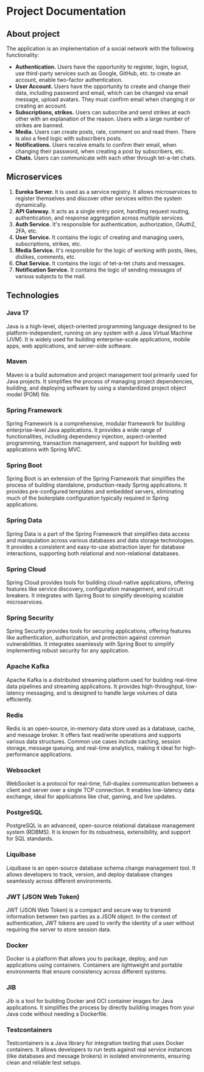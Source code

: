 # Project Documentation

## About project

The application is an implementation of a social network with the following functionality:

- **Authentication.** Users have the opportunity to register, login, logout, use third-party services such as Google, GitHub, etc. to create an account, enable two-factor authentication.
- **User Account.** Users have the opportunity to create and change their data, including password and email, which can be changed via email message, upload avatars. They must confirm email when changing it or creating an account.
- **Subscriptions, strikes.** Users can subscribe and send strikes at each other with an explanation of the reason. Users with a large number of strikes are banned.
- **Media.** Users can create posts, rate, comment on and read them. There is also a feed logic with subscribers posts.
- **Notifications.** Users receive emails to confirm their email, when changing their password, when creating a post by subscribers, etc.
- **Chats.** Users can communicate with each other through tet-a-tet chats.

## Microservices

1. **Eureka Server.** It is used as a service registry. It allows microservices to register themselves and discover other services within the system dynamically.
2. **API Gateway.** It acts as a single entry point, handling request routing, authentication, and response aggregation across multiple services.
3. **Auth Service.** It's responsible for authentication, authorization, OAuth2, 2FA, etc.
4. **User Service.** It contains the logic of creating and managing users, subscriptions, strikes, etc.
5. **Media Service.** It's responsible for the logic of working with posts, likes, dislikes, comments, etc.
6. **Chat Service.** It contains the logic of tet-a-tet chats and messages.
7. **Notification Service.** It contains the logic of sending messages of various subjects to the mail.

## Technologies

### Java 17

Java is a high-level, object-oriented programming language designed to be platform-independent, running on any system with a Java Virtual Machine (JVM). It is widely used for building enterprise-scale applications, mobile apps, web applications, and server-side software.

### Maven
Maven is a build automation and project management tool primarily used for Java projects. It simplifies the process of managing project dependencies, building, and deploying software by using a standardized project object model (POM) file.

### Spring Framework

Spring Framework is a comprehensive, modular framework for building enterprise-level Java applications. It provides a wide range of functionalities, including dependency injection, aspect-oriented programming, transaction management, and support for building web applications with Spring MVC.

### Spring Boot

Spring Boot is an extension of the Spring Framework that simplifies the process of building standalone, production-ready Spring applications. It provides pre-configured templates and embedded servers, eliminating much of the boilerplate configuration typically required in Spring applications.

### Spring Data

Spring Data is a part of the Spring Framework that simplifies data access and manipulation across various databases and data storage technologies. It provides a consistent and easy-to-use abstraction layer for database interactions, supporting both relational and non-relational databases.

### Spring Cloud

Spring Cloud provides tools for building cloud-native applications, offering features like service discovery, configuration management, and circuit breakers. It integrates with Spring Boot to simplify developing scalable microservices.

### Spring Security

Spring Security provides tools for securing applications, offering features like authentication, authorization, and protection against common vulnerabilities. It integrates seamlessly with Spring Boot to simplify implementing robust security for any application.

### Apache Kafka

Apache Kafka is a distributed streaming platform used for building real-time data pipelines and streaming applications. It provides high-throughput, low-latency messaging, and is designed to handle large volumes of data efficiently.

### Redis
Redis is an open-source, in-memory data store used as a database, cache, and message broker. It offers fast read/write operations and supports various data structures. Common use cases include caching, session storage, message queuing, and real-time analytics, making it ideal for high-performance applications.

### Websocket

WebSocket is a protocol for real-time, full-duplex communication between a client and server over a single TCP connection. It enables low-latency data exchange, ideal for applications like chat, gaming, and live updates.

### PostgreSQL

PostgreSQL is an advanced, open-source relational database management system (RDBMS). It is known for its robustness, extensibility, and support for SQL standards.

### Liquibase

Liquibase is an open-source database schema change management tool. It allows developers to track, version, and deploy database changes seamlessly across different environments.

### JWT (JSON Web Token)

JWT (JSON Web Token) is a compact and secure way to transmit information between two parties as a JSON object. In the context of authentication, JWT tokens are used to verify the identity of a user without requiring the server to store session data.

### Docker

Docker is a platform that allows you to package, deploy, and run applications using containers. Containers are lightweight and portable environments that ensure consistency across different systems.

### JIB

Jib is a tool for building Docker and OCI container images for Java applications. It simplifies the process by directly building images from your Java code without needing a Dockerfile.

### Testcontainers
Testcontainers is a Java library for integration testing that uses Docker containers. It allows developers to run tests against real service instances (like databases and message brokers) in isolated environments, ensuring clean and reliable test setups.
